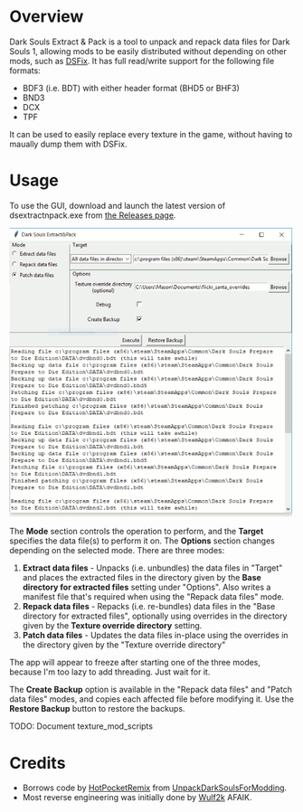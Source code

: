# Overview

Dark Souls Extract &amp; Pack is a tool to unpack and repack data files for Dark Souls 1, allowing mods to be easily distributed without depending on other mods, such as [DSFix](https://www.nexusmods.com/darksouls/mods/19/?). It has full read/write support for the following file formats:
* BDF3 (i.e. BDT) with either header format (BHD5 or BHF3)
* BND3
* DCX
* TPF

It can be used to easily replace every texture in the game, without having to maually dump them with DSFix.

# Usage

To use the GUI, download and launch the latest version of dsextractnpack.exe from [the Releases page](https://github.com/MasonM/ds_extract_and_pack/releases).

<img src="gui.png" width="500" alt="GUI Screenshot">

The **Mode** section controls the operation to perform, and the **Target** specifies the data file(s) to perform it on. The **Options** section changes depending on the selected mode. There are three modes:

1. **Extract data files** - Unpacks (i.e. unbundles) the data files in "Target" and places the extracted files in the directory given by the **Base directory for extracted files** setting under "Options". Also writes a manifest file that's required when using the "Repack data files" mode.
2. **Repack data files** - Repacks (i.e. re-bundles) data files in the "Base directory for extracted files", optionally using overrides in the directory given by the **Texture override directory** setting.
3. **Patch data files** - Updates the data files in-place using the overrides in the directory given by the "Texture override directory"

The app will appear to freeze after starting one of the three modes, because I'm too lazy to add threading. Just wait for it.

The **Create Backup** option is available in the "Repack data files" and "Patch data files" modes, and copies each affected file before modifying it. Use the **Restore Backup** button to restore the backups.

TODO: Document texture_mod_scripts

# Credits
* Borrows code by [HotPocketRemix](https://github.com/HotPocketRemix) from [UnpackDarkSoulsForModding](https://github.com/HotPocketRemix/UnpackDarkSoulsForModding).
* Most reverse engineering was initially done by [Wulf2k](https://github.com/Wulf2k) AFAIK.
